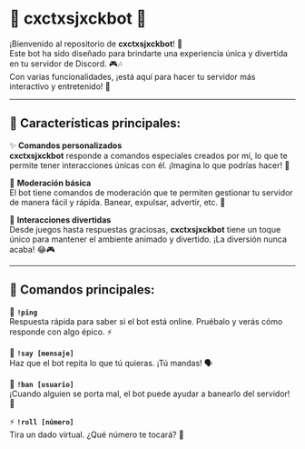# 🤖 **cxctxsjxckbot** 🎉

¡Bienvenido al repositorio de **cxctxsjxckbot**! 🚀  
Este bot ha sido diseñado para brindarte una experiencia única y divertida en tu servidor de Discord. 🎮🎶  
Con varias funcionalidades, ¡está aquí para hacer tu servidor más interactivo y entretenido! 🌟

---

## 🌟 **Características principales**:

✨ **Comandos personalizados**  
**cxctxsjxckbot** responde a comandos especiales creados por mí, lo que te permite tener interacciones únicas con él. ¡Imagina lo que podrías hacer! 🤩

💬 **Moderación básica**  
El bot tiene comandos de moderación que te permiten gestionar tu servidor de manera fácil y rápida. Banear, expulsar, advertir, etc. 🔨

🤖 **Interacciones divertidas**  
Desde juegos hasta respuestas graciosas, **cxctxsjxckbot** tiene un toque único para mantener el ambiente animado y divertido. ¡La diversión nunca acaba! 😂🎮

---

## 🔧 **Comandos principales**:

📝 **`!ping`**  
Respuesta rápida para saber si el bot está online. Pruébalo y verás cómo responde con algo épico. ⚡

💬 **`!say [mensaje]`**  
Haz que el bot repita lo que tú quieras. ¡Tú mandas! 🗣️

🔨 **`!ban [usuario]`**  
¡Cuando alguien se porta mal, el bot puede ayudar a banearlo del servidor! 🚫

⚡ **`!roll [número]`**  
Tira un dado virtual. ¿Qué número te tocará? 🎲